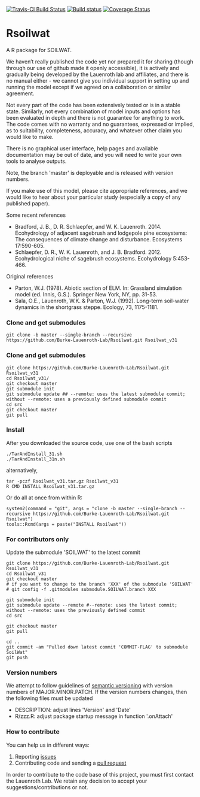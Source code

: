[![Travis-CI Build Status](https://travis-ci.org/Burke-Lauenroth-Lab/Rsoilwat.svg?branch=master)](https://travis-ci.org/Burke-Lauenroth-Lab/Rsoilwat)
  [![Build status](https://ci.appveyor.com/api/projects/status/kkmqcftbl24bwnqk?svg=true)](https://ci.appveyor.com/project/dschlaep/rsoilwat)
  [![Coverage Status](https://img.shields.io/coveralls/Burke-Lauenroth-Lab/Rsoilwat.svg)](https://coveralls.io/r/Burke-Lauenroth-Lab/Rsoilwat?branch=master)

# Rsoilwat
A R package for SOILWAT.

We haven’t really published the code yet nor prepared it for sharing (though through our use of github made it openly accessible), it is actively and gradually being developed by the Lauenroth lab and affiliates, and there is no manual either - we cannot give you individual support in setting up and running the model except if we agreed on a collaboration or similar agreement.

Not every part of the code has been extensively tested or is in a stable state. Similarly, not every combination of model inputs and options has been evaluated in depth and there is not guarantee for anything to work. The code comes with no warranty and no guarantees, expressed or implied, as to suitability, completeness, accuracy, and whatever other claim you would like to make.

There is no graphical user interface, help pages and available documentation may be out of date, and you will need to write your own tools to analyse outputs.

Note, the branch 'master' is deployable and is released with version numbers.

If you make use of this model, please cite appropriate references, and we would like to hear about your particular study (especially a copy of any published paper).


Some recent references

* Bradford, J. B., D. R. Schlaepfer, and W. K. Lauenroth. 2014. Ecohydrology of adjacent sagebrush and lodgepole pine ecosystems: The consequences of climate change and disturbance. Ecosystems 17:590-605.
* Schlaepfer, D. R., W. K. Lauenroth, and J. B. Bradford. 2012. Ecohydrological niche of sagebrush ecosystems. Ecohydrology 5:453-466.

Original references

* Parton, W.J. (1978). Abiotic section of ELM. In: Grassland simulation model (ed. Innis, G.S.). Springer New York, NY, pp. 31-53.
* Sala, O.E., Lauenroth, W.K. & Parton, W.J. (1992). Long-term soil-water dynamics in the shortgrass steppe. Ecology, 73, 1175-1181.



### Clone and get submodules
```
git clone -b master --single-branch --recursive https://github.com/Burke-Lauenroth-Lab/Rsoilwat.git Rsoilwat_v31
```

### Clone and get submodules
```
git clone https://github.com/Burke-Lauenroth-Lab/Rsoilwat.git Rsoilwat_v31
cd Rsoilwat_v31/
git checkout master
git submodule init
git submodule update ## --remote: uses the latest submodule commit; without --remote: uses a previously defined submodule commit
cd src
git checkout master
git pull
```

### Install
After you downloaded the source code, use one of the bash scripts
```
./TarAndInstall_31.sh
./TarAndInstall_31n.sh
```
alternatively,
```
tar -pczf Rsoilwat_v31.tar.gz Rsoilwat_v31
R CMD INSTALL Rsoilwat_v31.tar.gz
```

Or do all at once from within R:
```{r}
system2(command = "git", args = "clone -b master --single-branch --recursive https://github.com/Burke-Lauenroth-Lab/Rsoilwat.git Rsoilwat")
tools::Rcmd(args = paste("INSTALL Rsoilwat"))
```


### For contributors only
Update the submodule 'SOILWAT' to the latest commit
```
git clone https://github.com/Burke-Lauenroth-Lab/Rsoilwat.git Rsoilwat_v31
cd Rsoilwat_v31
git checkout master
# if you want to change to the branch 'XXX' of the submodule 'SOILWAT'
# git config -f .gitmodules submodule.SOILWAT.branch XXX

git submodule init
git submodule update --remote #--remote: uses the latest commit; without --remote: uses the previously defined commit
cd src

git checkout master
git pull

cd ..
git commit -am "Pulled down latest commit 'COMMIT-FLAG' to submodule SoilWat"
git push
```

### Version numbers

We attempt to follow guidelines of [semantic versioning](http://semver.org/) with version numbers of MAJOR.MINOR.PATCH.
If the version numbers changes, then the following files must be updated
* DESCRIPTION: adjust lines 'Version' and 'Date'
* R/zzz.R: adjust package startup message in function '.onAttach'

### How to contribute
You can help us in different ways:

1. Reporting [issues](https://github.com/Burke-Lauenroth-Lab/Rsoilwat/issues)
2. Contributing code and sending a [pull request](https://github.com/Burke-Lauenroth-Lab/Rsoilwat/pulls)

In order to contribute to the code base of this project, you must first contact the Lauenroth Lab. We retain any decision to accept your suggestions/contributions or not.
